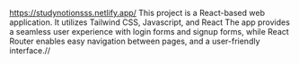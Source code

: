 https://studynotionsss.netlify.app/
This project is a React-based web application. It utilizes Tailwind CSS, Javascript, and React The app provides a seamless user experience with login forms and signup forms, while React Router enables easy navigation between pages, and a user-friendly interface.//
